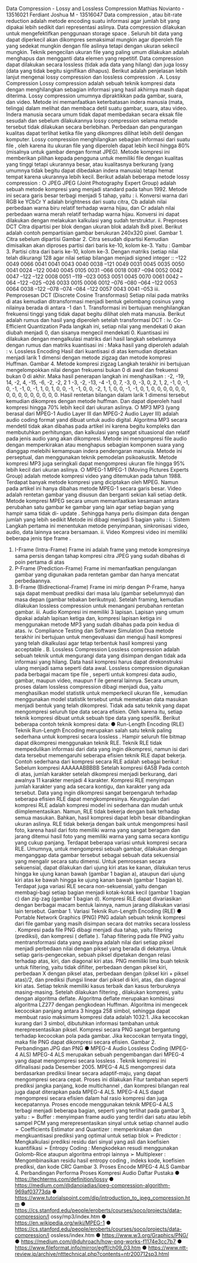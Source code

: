 Data Compression - Lossy and Lossless Compression
Mathias Novianto - 13516021
Ferdiant Joshua M - 13516047
Data compression , atau bit-rate reduction adalah metode encoding suatu
informasi agar jumlah bit yang dipakai lebih sedikit dari representasi aslinya. Data
compression dilakukan untuk mengefektifkan penggunaan storage space . Seluruh bit
data yang dapat diperkecil akan dikompres semaksimal mungkin agar diperoleh file
yang sedekat mungkin dengan file aslinya tetapi dengan ukuran sekecil mungkin.
Teknik pengecilan ukuran file yang paling umum dilakukan adalah menghapus
dan mengganti data elemen yang repetitif. Data compression dapat dilakukan secara
lossless (tidak ada data yang hilang) dan juga lossy (data yang tidak begitu signifikan
dihapus). Berikut adalah penjelasan lebih lanjut mengenai lossy compression dan
lossless compression .
A. Lossy Compression
Lossy compression adalah sebuah teknik kompresi data dengan menghilangkan
sebagian informasi yang hasil akhirnya masih dapat diterima. Lossy compression
umumnya dipraktikkan pada gambar, suara, dan video. Metode ini memanfaatkan
keterbatasan indera manusia (mata, telinga) dalam melihat dan membaca detil suatu
gambar, suara, atau video. Indera manusia secara umum tidak dapat membedakan
secara eksak file sesudah dan sebelum dilakukannya lossy compression selama
metode tersebut tidak dilakukan secara berlebihan. Perbedaan dan pengurangan
kualitas dapat terlihat ketika file yang dikompres dilihat lebih detil dengan komputer.
Lossy compression menghilangkan sebagian informasi dari suatu file , oleh
karena itu ukuran file yang diperoleh dapat lebih kecil hingga 80% (misalnya untuk
gambar dengan format JPEG). Metode kompresi ini memberikan pilihan kepada
pengguna untuk memiliki file dengan kualitas yang tinggi tetapi ukurannya besar, atau
kualitasnya berkurang (yang umumnya tidak begitu dapat dibedakan indera manusia)
tetapi hemat tempat karena ukurannya lebih kecil. Berikut adalah beberapa metode
lossy compression :
○ JPEG
JPEG (Joint Photography Expert Group) adalah sebuah metode
kompresi yang menjadi standard pada tahun 1992. Metode ini secara
garis besar terbagi menjadi 5 tahap, yaitu :
i. Konversi warna dari RGB ke YCbCr
Y adalah brightness dari suatu citra, Cb adalah nilai perbedaan
warna biru relatif terhadap warna hijau, dan Cr adalah nilai
perbedaan warna merah relatif terhadap warna hijau. Konversi ini
dapat dilakukan dengan melakukan kalkulasi yang sudah
terstruktur.
ii. Preproses DCT
Citra dipartisi per blok dengan ukuran blok adalah 8x8 pixel.
Berikut adalah contoh pempartisian gambar berukuran 240x320
pixel.
Gambar 1. Citra sebelum dipartisi
Gambar 2. Citra sesudah dipartisi
Kemudian dimisalkan akan diproses partisi dari baris ke-10,
kolom ke-3. Yaitu :
Gambar 3. Partisi citra dari baris ke-10, kolom ke-3.
Dengan matriks (setiap nilai telah dikurangi 128 agar nilai setiap
bilangan menjadi signed integer ::
–122 0049 0066 0041 0041 0043 0040 0038
–121 0049 0031 0045 0035 0050 0041 0024
–122 0040 0045 0105 0031 –066 0018 0087
–094 0052 0042 0047 –122 –122 0008 0051
–119 –023 0053 0051 0045 0070 0061 0042
–064 –122 –025 –026 0033 0015 0006 0012
–076 –080 –064 –122 0053 0064 0038 –122
–078 –074 –084 –122 0057 0043 0041 –053
iii. Pemprosesan DCT (Discrete Cosine Transformasi)
Setiap nilai pada matriks di atas kemudian ditransformasi
menjadi bentuk gelombang cosinus yang nilainya berada di antara
-1 dan 1. Transformasi ini bertujuan menghilangkan frekuensi tinggi
yang tidak dapat begitu dilihat oleh mata manusia. Berikut adalah
rumus dan hasil yang diperoleh setelah transformasi DCT :
iv. Co-Efficient Quantization
Pada langkah ini, setiap nilai yang mendekati 0 akan diubah
menjadi 0, dan sisanya mengecil mendekati 0. Kuantisasi ini
dilakukan dengan mengalkulasi matriks dari hasil langkah
sebelumnya dengan rumus dan matriks kuantisasi ini :
Maka hasil yang diperoleh adalah :
v. Lossless Encoding
Hasil dari kuantisasi di atas kemudian dipetakan menjadi larik 1
dimensi dengan metode zigzag dan metode kompresi Huffman.
Gambar 4. Metode kompresi zigzag
Langkah terakhir ini bertujuan mengelompokkan nilai dengan
frekuensi bukan 0 di awal dan frekuensi bukan 0 di akhir. Maka
hasil penerapan langkah ini menghasilkan :
-2, -19, 14, -2, 4, -15, -6, -2, -2, 2 1 -3, -2, -13, -4 -1, 0, 7, -3, 0, -3,
0, 2, 1, 2, -1, 0, -1, 0, -1, -1, 0, -1, 1, 0, 1, 0, 0, -1, -1, 0, 0, -2, 1, 1,
0, 0, -1, -1, 0, 1, 0, 0, 0, 0, 0, 0, 0, 0, 0, 0, 0, 0, 0, 0, 0.
Hasil rentetan bilangan dalam larik 1 dimensi tersebut kemudian
dikompres dengan metode huffman. Dan dapat diperoleh hasil
kompresi hingga 70% lebih kecil dari ukuran aslinya.
○ MP3
MP3 (yang berasal dari MPEG-1 Audio Layer III dan MPEG-2
Audio Layer III) adalah audio coding format yand dibuat untuk audio
digital. Algoritma MP3 secara mendetil tidak akan dibahas pada artikel
ini karena begitu kompleks dan membutuhkan perhitungan, dan
kalkulasi yang sangat situasional dan relatif pada jenis audio yang
akan dikompresi.
Metode ini mengompresi file audio dengan memperkirakan atau
menghapus sebagian komponen suara yang dianggap melebihi
kemampuan indera pendengaran manusia. Metode ini perseptual, dan
menggunakan teknik pemodelan psikoakustik. Metode kompresi MP3
juga seringkali dapat mengompresi ukuran file hingga 95% lebih kecil
dari ukuran aslinya.
○ MPEG-1
MPEG-1 (Moving Pictures Experts Group) adalah metode kompresi
video yang ditemukan pada tahun 1988. Terdapat banyak metode
kompresi yang diciptakan oleh MPEG. Namun pada artikel ini hanya
dibahas metode MPEG-1 secara garis besar. Video adalah rentetan
gambar yang disusun dan berganti sekian kali setiap detik. Metode
kompresi MPEG secara umum memanfaatkan kesamaan antara
perubahan satu gambar ke gambar yang lain agar setiap bagian yang
hampir sama tidak di- update . Sehingga hanya perlu disimpan data
dengan jumlah yang lebih sedikit
Metode ini dibagi menjadi 5 bagian yaitu :
i. Sistem
Langkah pertama ini menentukan metode penyimpanan,
sinkronisasi video, audio, data lainnya secara bersamaan.
ii. Video
Kompresi video ini memiliki beberapa jenis tipe frame .
1. I-Frame (Intra-Frame)
Frame ini adalah frame yang metode kompresinya sama
persis dengan tahap kompresi citra JPEG yang sudah
dibahas di poin pertama di atas
2. P-Frame (Prediction-Frame)
Frame ini memanfaatkan pengulangan gambar yang
digunakan pada rentetan gambar dan hanya mencatat
perbedaannya.
3. B-Frame (Bidirectional-Frame)
Frame ini mirip dengan P-Frame, hanya saja dapat
membuat prediksi dari masa lalu (gambar sebelumnya) dan
masa depan (gambar tebakan berikutnya).
Setelah framing, kemudian dilakukan lossless compression
untuk menangani perubahan rentetan gambar.
iii. Audio
Kompresi ini memiliki 3 lapisan. Lapisan yang umum dipakai
adalah lapisan ketiga dan, kompresi lapisan ketiga ini
menggunakan metode MP3 yang sudah dibahas pada poin kedua
di atas.
iv. Compliance Testing dan Software Simulation
Dua metode terakhir ini bertujuan untuk mengevaluasi dan
menguji hasil kompresi yang telah dikalkulasi agar tetap terbentuk
hasil kompresi yang acceptable .
B. Lossless Compression
Lossless compression adalah sebuah teknik untuk mengurangi data yang
disimpan dengan tidak ada informasi yang hilang. Data hasil kompresi harus dapat
direkonstruksi ulang menjadi sama seperti data awal. Lossless compression digunakan
pada berbagai macam tipe file , seperti untuk kompresi data audio, gambar, maupun
video, maupun f ile general lainnya. Secara umum, proses dalam lossless compression
dibagi menjadi dua, yaitu menghasilkan model statistik untuk memperkecil ukuran file ,
kemudian menggunakan model statistik tersebut untuk memetakan data masukan
menjadi bentuk yang telah dikompresi. Tidak ada satu teknik yang dapat mengompresi
seluruh tipe data secara efisien. Oleh karena itu, setiap teknik kompresi dibuat untuk
sebuah tipe data yang spesifik. Berikut beberapa contoh teknik kompresi data:
● Run-Length Encoding (RLE)
Teknik Run-Length Encoding merupakan salah satu teknik paling
sederhana untuk kompresi secara lossless . Hampir seluruh file bitmap dapat
dikompresi menggunakan teknik RLE. Teknik RLE tidak mempedulikan informasi
dari data yang ingin dikompresi, namun isi dari data tersebut memengaruhi
seberapa efisien teknik RLE dapat bekerja. Contoh sederhana dari kompresi
secara RLE adalah sebagai berikut :
Sebelum kompresi
AAAAAABBBBB
Setelah kompresi
6A5B
Pada contoh di atas, jumlah karakter setelah dikompresi menjadi
berkurang, dari awalnya 11 karakter menjadi 4 karakter. Kompresi RLE
menyimpan jumlah karakter yang ada secara kontigu, dan karakter yang ada
tersebut. Data yang ingin dikompresi sangat berpengaruh terhadap seberapa
efisien RLE dapat mengkompresinya.
Keunggulan dari kompresi RLE adalah kompresi model ini sederhana dan
mudah untuk diimplementasikan. Namun, RLE tidak bekerja dengan baik
terhadap semua masukan. Bahkan, hasil kompresi dapat lebih besar
dibandingkan ukuran aslinya. RLE tidak bekerja dengan baik untuk mengompresi
hasil foto, karena hasil dari foto memiliki warna yang sangat beragam dan jarang
ditemui hasil foto yang memiliki warna yang sama secara kontigu yang cukup
panjang.
Terdapat beberapa variasi untuk kompresi secara RLE. Umumnya, untuk
mengompresi sebuah gambar, dilakukan dengan menganggap data gambar
tersebut sebagai sebuah data sekuensial yang mengalir secara satu dimensi.
Untuk pemrosesan secara sekuensial, dapat dilakukan dari ujung kiri atas ke
kanan, dilakukan terus hingga ke ujung kanan bawah (gambar 1 bagian a),
ataupun dari ujung kiri atas ke bawah hingga ke ujung kanan bawah (gambar 1
bagian b). Terdapat juga variasi RLE secara non-sekuensial, yaitu dengan
membagi-bagi setiap bagian menjadi kotak-kotak kecil (gambar 1 bagian c) dan
zig-zag (gambar 1 bagian d). Kompresi RLE dapat divariasikan dengan berbagai
macam bentuk lainnya, namun jarang dilakukan variasi lain tersebut.
Gambar 1. Variasi Teknik Run-Length Encoding (RLE)
● Portable Network Graphics (PNG)
PNG adalah sebuah teknik kompresi dari file gambar yang masih
disimpan secara dot matriks secara lossless . Kompresi pada file PNG dibagi
menjadi dua tahap, yaitu filtering (prediksi), dan kompresi ( deflate ). Tahap
filtering pada file PNG yaitu mentransformasi data yang awalnya adalah nilai dari
setiap piksel menjadi perbedaan nilai dengan piksel yang berada di dekatnya.
Untuk setiap garis-pengecekan, sebuah piksel dipetakan dengan relasi terhadap
atas, kiri, dan diagonal kiri atas.
PNG memiliki lima buah teknik untuk filtering, yaitu tidak difilter,
perbedaan dengan piksel kiri, perbedaan X dengan piksel atas, perbedaan
dengan (piksel kiri + piksel atas)/2, dan prediksi (fungsi linear dari piksel di kiri,
atas, dan diagonal kiri atas. Setiap teknik memiliki kasus terbaik dan kasus
terburuknya masing-masing. Setelah dilakukan filtering , dilakukan kompresi,
yaitu dengan algoritma deflate.
Algoritma deflate merupakan kombinasi algoritma LZ277 dengan
pengkodean Huffman. Algoritma ini mengecek kecocokan panjang antara 3
hingga 258 simbol, sehingga dapat membuat rasio maksimum kompresi data
adalah 1032:1. Jika kecocokan kurang dari 3 simbol, dibutuhkan informasi
tambahan untuk merepresentasikan piksel. Kompresi secara PNG sangat
bergantung terhadap kecocokan pola pada gambar. Jika kecocokan ternyata
tinggi, maka file PNG dapat dikompresi secara efisien.
Gambar 2. Perbandingan JPG dan PNG
● MPEG-4 Audio Lossless Coding (MPEG-4 ALS)
MPEG-4 ALS merupakan sebuah pengembangan dari MPEG-4
yang dapat mengompresi secara lossless . Teknik kompresi ini difinalisasi
pada Desember 2005. MPEG-4 ALS mengompresi data berdasarkan
prediksi linear secara adaptif-maju, yang dapat mengompresi secara
cepat. Proses ini dilakukan Fitur tambahan seperti prediksi jangka
panjang, kode multichannel , dan kompresi bilangan real juga dapat
diterapkan pada MPEG-4 ALS. MPEG-4 ALS dapat mengompresi secara
efisien dalam hal rasio kompresi dan juga kecepatannya.
Proses encode menggunakan teknik MPEG-4 ALS terbagi menjadi
beberapa bagian, seperti yang terlihat pada gambar 3, yaitu :
➢ Buffer : menyimpan frame audio yang terdiri dari satu atau
lebih sampel PCM yang merepresentasikan sinyal untuk
setiap channel audio
➢ Coefficients Estimator and Quantizer : memperkirakan dan
mengkuantisasi prediksi yang optimal untuk setiap blok
➢ Predictor : Mengkalkulasi prediksi residu dari sinyal yang asli
dan koefisien kuantifikasi
➢ Entropy Coding : Mengkodekan resudi menggunakan
Golomb-Rice ataupun algoritma entropi lainnya
➢ Multiplexer : Mengombinasikan residu hasil entropy coding ,
indeks kode, koefisien prediksi, dan kode CRC
Gambar 3. Proses Encode MPEG-4 ALS
Gambar 4. Perbandingan Performa Proses Kompresi Audio
Daftar Pustaka
● https://techterms.com/definition/lossy
● https://medium.com/@danojadias/jpeg-compression-algorithm-969af03773da
● https://www.tutorialspoint.com/dip/introduction_to_jpeg_compression.htm
● https://cs.stanford.edu/people/eroberts/courses/soco/projects/data-compression/l
ossy/mp3/index.htm
● https://en.wikipedia.org/wiki/MPEG-1
● https://cs.stanford.edu/people/eroberts/courses/soco/projects/data-compression/l
ossless/index.htm
● https://www.w3.org/Graphics/PNG/
● https://medium.com/@duhroach/how-png-works-f1174e3cc7b7
● https://www.fileformat.info/mirror/egff/ch09_03.htm
● https://www.ntt-review.jp/archive/ntttechnical.php?contents=ntr200712sp3.html